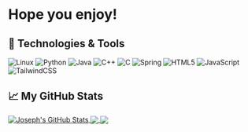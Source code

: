 # Hope you enjoy!

## 🔧 Technologies & Tools
![Linux](https://img.shields.io/badge/Linux-FCC624?style=for-the-badge&logo=linux&logoColor=black)
![Python](https://img.shields.io/badge/python-3670A0?style=for-the-badge&logo=python&logoColor=ffdd54)
![Java](https://img.shields.io/badge/java-%23ED8B00.svg?style=for-the-badge&logo=java&logoColor=white)
![C++](https://img.shields.io/badge/c++-%2300599C.svg?style=for-the-badge&logo=c%2B%2B&logoColor=white)
![C](https://img.shields.io/badge/c-%2300599C.svg?style=for-the-badge&logo=c&logoColor=white)
![Spring](https://img.shields.io/badge/spring-%236DB33F.svg?style=for-the-badge&logo=spring&logoColor=white)
![HTML5](https://img.shields.io/badge/html5-%23E34F26.svg?style=for-the-badge&logo=html5&logoColor=white)
![JavaScript](https://img.shields.io/badge/javascript-%23323330.svg?style=for-the-badge&logo=javascript&logoColor=%23F7DF1E)
![TailwindCSS](https://img.shields.io/badge/tailwindcss-%2338B2AC.svg?style=for-the-badge&logo=tailwind-css&logoColor=white)
## &#x1f4c8; My GitHub Stats
<a href="https://github.com/JosephTJennings">
  <img align="center" src="https://readmestats-flame.vercel.app/api?username=JosephTJennings&theme=dracula&show_icons=true" alt="Joseph's GitHub Stats" />
</a>
<a href="https://github.com/JosephTJennings">
  <img align="center" src="https://readmestats-flame.vercel.app/api/top-langs/?username=JosephTJennings&theme=dracula&langs_count=5&layout=compact&hide=HTML" />
</a>
<a href="[https://github.com/JosephTJennings/OptionsPredictor">
  <img align="center" src="https://readmestats-flame.vercel.app/api/pin/?username=JosephTJennings&repo=OptionsPredictor&theme=dracula" />
</a>
